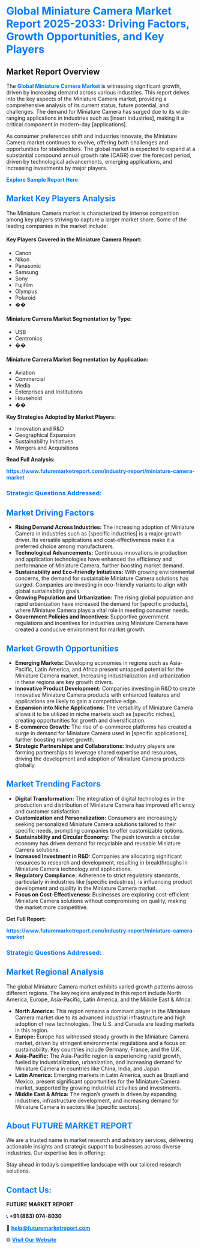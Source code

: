 <h1 style="color: #007BFF;">Global Miniature Camera Market Report 2025-2033: Driving Factors, Growth Opportunities, and Key Players</h1>

<section id="overview">
<h2>Market Report Overview</h2>
<p>The <a href="https://www.futuremarketreport.com/industry-report/miniature-camera-market" style="color: #007BFF; text-decoration: none;"><strong>Global Miniature Camera Market</strong></a> is witnessing significant growth, driven by increasing demand across various industries. This report delves into the key aspects of the Miniature Camera market, providing a comprehensive analysis of its current status, future potential, and challenges. The demand for Miniature Camera has surged due to its wide-ranging applications in industries such as [insert industries], making it a critical component in modern-day [applications].</p>
<p>As consumer preferences shift and industries innovate, the Miniature Camera market continues to evolve, offering both challenges and opportunities for stakeholders. The global market is expected to expand at a substantial compound annual growth rate (CAGR) over the forecast period, driven by technological advancements, emerging applications, and increasing investments by major players.</p>
</section>

<section id="overview">
<p><a href="https://www.futuremarketreport.com/request-sample/reportId=113707" style="color: #007BFF; text-decoration: none;"><strong>Explore Sample Report Here</strong></a></p>
</section>

<section id="key-players">
<h2 style="color: #007BFF;">Market Key Players Analysis</h2>
<p>The Miniature Camera market is characterized by intense competition among key players striving to capture a larger market share. Some of the leading companies in the market include:</p>
<h4>Key Players Covered in the Miniature Camera Report:</h4>
<ul><li>Canon</li><li>Nikon</li><li>Panasonic</li><li>Samsung</li><li>Sony</li><li>Fujifilm</li><li>Olympus</li><li>Polaroid</li><li>��</li></ul>
<h4>Miniature Camera Market Segmentation by Type:</h4>
<ul><li>USB</li><li>Centronics</li><li>��</li></ul>

<h4>Miniature Camera Market Segmentation by Application:</h4>
<ul><li>Aviation</li><li>Commercial</li><li>Media</li><li>Enterprises and Institutions</li><li>Household</li><li>��</li></ul>
<p><strong>Key Strategies Adopted by Market Players:</strong></p>
<ul>
<li>Innovation and R&D</li>
<li>Geographical Expansion</li>
<li>Sustainability Initiatives</li>
<li>Mergers and Acquisitions</li>
</ul>
</section>

<section>
<p><strong>Read Full Analysis: </strong></p><a href="https://www.futuremarketreport.com/industry-report/miniature-camera-market" style="color: #007BFF; text-decoration: none;"><strong>https://www.futuremarketreport.com/industry-report/miniature-camera-market</strong></a>
<h3 style="color: #007BFF;">Strategic Questions Addressed:</h3>
</section>

<section id="driving-factors">
<h2 style="color: #007BFF;">Market Driving Factors</h2>
<ul>
<li><strong>Rising Demand Across Industries:</strong> The increasing adoption of Miniature Camera in industries such as [specific industries] is a major growth driver. Its versatile applications and cost-effectiveness make it a preferred choice among manufacturers.</li>
<li><strong>Technological Advancements:</strong> Continuous innovations in production and application technologies have enhanced the efficiency and performance of Miniature Camera, further boosting market demand.</li>
<li><strong>Sustainability and Eco-Friendly Initiatives:</strong> With growing environmental concerns, the demand for sustainable Miniature Camera solutions has surged. Companies are investing in eco-friendly variants to align with global sustainability goals.</li>
<li><strong>Growing Population and Urbanization:</strong> The rising global population and rapid urbanization have increased the demand for [specific products], where Miniature Camera plays a vital role in meeting consumer needs.</li>
<li><strong>Government Policies and Incentives:</strong> Supportive government regulations and incentives for industries using Miniature Camera have created a conducive environment for market growth.</li>
</ul>
</section>

<section id="growth-opportunities">
<h2 style="color: #007BFF;">Market Growth Opportunities</h2>
<ul>
<li><strong>Emerging Markets:</strong> Developing economies in regions such as Asia-Pacific, Latin America, and Africa present untapped potential for the Miniature Camera market. Increasing industrialization and urbanization in these regions are key growth drivers.</li>
<li><strong>Innovative Product Development:</strong> Companies investing in R&D to create innovative Miniature Camera products with enhanced features and applications are likely to gain a competitive edge.</li>
<li><strong>Expansion into Niche Applications:</strong> The versatility of Miniature Camera allows it to be utilized in niche markets such as [specific niches], creating opportunities for growth and diversification.</li>
<li><strong>E-commerce Growth:</strong> The rise of e-commerce platforms has created a surge in demand for Miniature Camera used in [specific applications], further boosting market growth.</li>
<li><strong>Strategic Partnerships and Collaborations:</strong> Industry players are forming partnerships to leverage shared expertise and resources, driving the development and adoption of Miniature Camera products globally.</li>
</ul>
</section>

<section id="trending-factors">
<h2 style="color: #007BFF;">Market Trending Factors</h2>
<ul>
<li><strong>Digital Transformation:</strong> The integration of digital technologies in the production and distribution of Miniature Camera has improved efficiency and customer satisfaction.</li>
<li><strong>Customization and Personalization:</strong> Consumers are increasingly seeking personalized Miniature Camera solutions tailored to their specific needs, prompting companies to offer customizable options.</li>
<li><strong>Sustainability and Circular Economy:</strong> The push towards a circular economy has driven demand for recyclable and reusable Miniature Camera solutions.</li>
<li><strong>Increased Investment in R&D:</strong> Companies are allocating significant resources to research and development, resulting in breakthroughs in Miniature Camera technology and applications.</li>
<li><strong>Regulatory Compliance:</strong> Adherence to strict regulatory standards, particularly in industries like [specific industries], is influencing product development and quality in the Miniature Camera market.</li>
<li><strong>Focus on Cost-Effectiveness:</strong> Businesses are exploring cost-efficient Miniature Camera solutions without compromising on quality, making the market more competitive.</li>
</ul>
</section>

<section>
<p><strong>Get Full Report: </strong></p><a href="https://www.futuremarketreport.com/industry-report/miniature-camera-market" style="color: #007BFF; text-decoration: none;"><strong>https://www.futuremarketreport.com/industry-report/miniature-camera-market</strong></a>
<h3 style="color: #007BFF;">Strategic Questions Addressed:</h3>
</section>


<section id="regional-analysis">
<h2 style="color: #007BFF;">Market Regional Analysis</h2>
<p>The global Miniature Camera market exhibits varied growth patterns across different regions. The key regions analyzed in this report include North America, Europe, Asia-Pacific, Latin America, and the Middle East & Africa:</p>
<ul>
<li><strong>North America:</strong> This region remains a dominant player in the Miniature Camera market due to its advanced industrial infrastructure and high adoption of new technologies. The U.S. and Canada are leading markets in this region.</li>
<li><strong>Europe:</strong> Europe has witnessed steady growth in the Miniature Camera market, driven by stringent environmental regulations and a focus on sustainability. Key countries include Germany, France, and the U.K.</li>
<li><strong>Asia-Pacific:</strong> The Asia-Pacific region is experiencing rapid growth, fueled by industrialization, urbanization, and increasing demand for Miniature Camera in countries like China, India, and Japan.</li>
<li><strong>Latin America:</strong> Emerging markets in Latin America, such as Brazil and Mexico, present significant opportunities for the Miniature Camera market, supported by growing industrial activities and investments.</li>
<li><strong>Middle East & Africa:</strong> The region’s growth is driven by expanding industries, infrastructure development, and increasing demand for Miniature Camera in sectors like [specific sectors].</li>
</ul>
</section>

<footer>
<h2 style="color: #007BFF;">About FUTURE MARKET REPORT</h2>
<p>We are a trusted name in market research and advisory services, delivering actionable insights and strategic support to businesses across diverse industries. Our expertise lies in offering:</p>

<p>Stay ahead in today’s competitive landscape with our tailored research solutions.</p>

<h2 style="color: #007BFF;">Contact Us:</h2>
<p><strong>FUTURE MARKET REPORT</strong></p>
<p>📞 <strong>+91 (883) 074-8030</strong></p>
<p>📧 <strong><a href="mailto:help@futuremarketreport.com" style="color: #007BFF;">help@futuremarketreport.com</a></strong></p>
<p>🌐 <strong><a href="https://www.futuremarketreport.com/" style="color: #007BFF;">Visit Our Website</a></strong></p>
</footer>